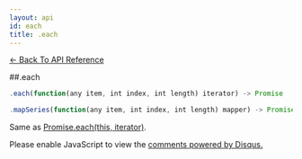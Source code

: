 ```yaml
---
layout: api
id: each
title: .each
---
```



[← Back To API Reference](/docs/api-reference.html)
<div class="api-code-section"><markdown>
##.each

```js
.each(function(any item, int index, int length) iterator) -> Promise
```
```js
.mapSeries(function(any item, int index, int length) mapper) -> Promise
```

Same as [Promise.each(this, iterator)](.).
</markdown></div>

<div id="disqus_thread"></div>
<script type="text/javascript">
    var disqus_title = ".each";
    var disqus_shortname = "bluebirdjs";
    var disqus_identifier = "disqus-id-each";
    
    (function() {
        var dsq = document.createElement("script"); dsq.type = "text/javascript"; dsq.async = true;
        dsq.src = "//" + disqus_shortname + ".disqus.com/embed.js";
        (document.getElementsByTagName("head")[0] || document.getElementsByTagName("body")[0]).appendChild(dsq);
    })();
</script>
<noscript>Please enable JavaScript to view the <a href="https://disqus.com/?ref_noscript" rel="nofollow">comments powered by Disqus.</a></noscript>